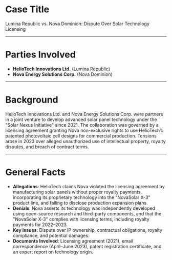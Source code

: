 

# Case Title  
Lumina Republic vs. Nova Dominion: Dispute Over Solar Technology Licensing  

---

# Parties Involved  
- **HelioTech Innovations Ltd.** (Lumina Republic)  
- **Nova Energy Solutions Corp.** (Nova Dominion)  

---

# Background  
HelioTech Innovations Ltd. and Nova Energy Solutions Corp. were partners in a joint venture to develop advanced solar panel technology under the "Solar Nexus Initiative" since 2021. The collaboration was governed by a licensing agreement granting Nova non-exclusive rights to use HelioTech’s patented photovoltaic cell designs for commercial production. Tensions arose in 2023 over alleged unauthorized use of intellectual property, royalty disputes, and breach of contract terms.  

---

# General Facts  
- **Allegations**: HelioTech claims Nova violated the licensing agreement by manufacturing solar panels without proper royalty payments, incorporating its proprietary technology into the "NovaSolar X-3" product line, and failing to disclose production expansion plans.  
- **Denials**: Nova asserts its technology was independently developed using open-source research and third-party components, and that the "NovaSolar X-3" complies with licensing terms, including royalty payments for 2022–2023.  
- **Key Issues**: Dispute over IP ownership, contractual obligations, royalty compliance, and potential damages.  
- **Documents Involved**: Licensing agreement (2021), email correspondence (April–June 2023), patent registration certificate, and an expert report on technology origin.